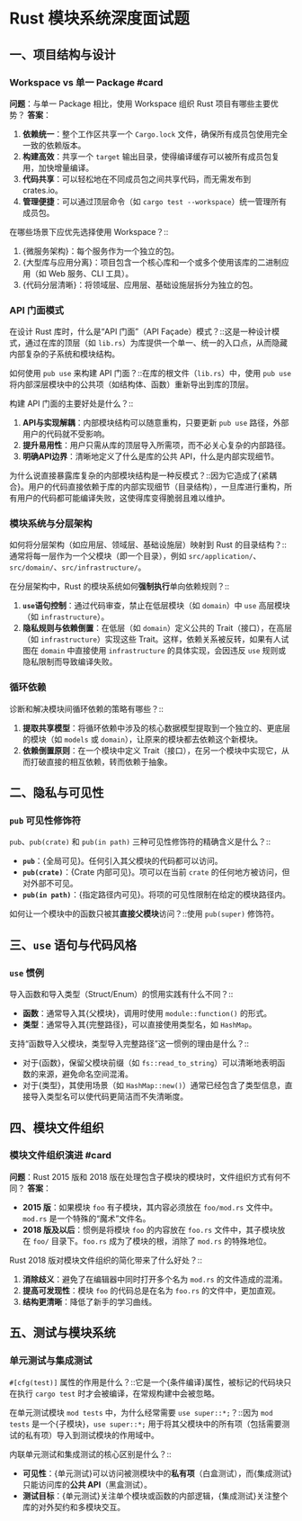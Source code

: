 # Rust 模块系统深度面试题

## 一、项目结构与设计

### Workspace vs 单一 Package #card
**问题**：与单一 Package 相比，使用 Workspace 组织 Rust 项目有哪些主要优势？
**答案**：
1.  **依赖统一**：整个工作区共享一个 `Cargo.lock` 文件，确保所有成员包使用完全一致的依赖版本。
2.  **构建高效**：共享一个 `target` 输出目录，使得编译缓存可以被所有成员包复用，加快增量编译。
3.  **代码共享**：可以轻松地在不同成员包之间共享代码，而无需发布到 crates.io。
4.  **管理便捷**：可以通过顶层命令（如 `cargo test --workspace`）统一管理所有成员包。

在哪些场景下应优先选择使用 Workspace？::
1.  {微服务架构}：每个服务作为一个独立的包。
2.  {大型库与应用分离}：项目包含一个核心库和一个或多个使用该库的二进制应用（如 Web 服务、CLI 工具）。
3.  {代码分层清晰}：将领域层、应用层、基础设施层拆分为独立的包。

### API 门面模式
在设计 Rust 库时，什么是“API 门面”（API Façade）模式？::这是一种设计模式，通过在库的顶层（如 `lib.rs`）为库提供一个单一、统一的入口点，从而隐藏内部复杂的子系统和模块结构。

如何使用 `pub use` 来构建 API 门面？::在库的根文件（`lib.rs`）中，使用 `pub use` 将内部深层模块中的公共项（如结构体、函数）重新导出到库的顶层。

构建 API 门面的主要好处是什么？::
1.  **API与实现解耦**：内部模块结构可以随意重构，只要更新 `pub use` 路径，外部用户的代码就不受影响。
2.  **提升易用性**：用户只需从库的顶层导入所需项，而不必关心复杂的内部路径。
3.  **明确API边界**：清晰地定义了什么是库的公共 API，什么是内部实现细节。

为什么说直接暴露库复杂的内部模块结构是一种反模式？::因为它造成了{紧耦合}。用户的代码直接依赖于库的内部实现细节（目录结构），一旦库进行重构，所有用户的代码都可能编译失败，这使得库变得脆弱且难以维护。

### 模块系统与分层架构
如何将分层架构（如应用层、领域层、基础设施层）映射到 Rust 的目录结构？::通常将每一层作为一个父模块（即一个目录），例如 `src/application/`、`src/domain/`、`src/infrastructure/`。

在分层架构中，Rust 的模块系统如何**强制执行**单向依赖规则？::
1.  **`use`语句控制**：通过代码审查，禁止在低层模块（如 `domain`）中 `use` 高层模块（如 `infrastructure`）。
2.  **隐私规则与依赖倒置**：在低层（如 `domain`）定义公共的 Trait（接口），在高层（如 `infrastructure`）实现这些 Trait。这样，依赖关系被反转，如果有人试图在 `domain` 中直接使用 `infrastructure` 的具体实现，会因违反 `use` 规则或隐私限制而导致编译失败。

### 循环依赖
诊断和解决模块间循环依赖的策略有哪些？::
1.  **提取共享模型**：将循环依赖中涉及的核心数据模型提取到一个独立的、更底层的模块（如 `models` 或 `domain`），让原来的模块都去依赖这个新模块。
2.  **依赖倒置原则**：在一个模块中定义 Trait（接口），在另一个模块中实现它，从而打破直接的相互依赖，转而依赖于抽象。

## 二、隐私与可见性

### `pub` 可见性修饰符
`pub`、`pub(crate)` 和 `pub(in path)` 三种可见性修饰符的精确含义是什么？::
-   **`pub`**：{全局可见}。任何引入其父模块的代码都可以访问。
-   **`pub(crate)`**：{Crate 内部可见}。项可以在当前 `crate` 的任何地方被访问，但对外部不可见。
-   **`pub(in path)`**：{指定路径内可见}。将项的可见性限制在给定的模块路径内。

如何让一个模块中的函数只被其**直接父模块**访问？::使用 `pub(super)` 修饰符。

## 三、`use` 语句与代码风格

### `use` 惯例
导入函数和导入类型（Struct/Enum）的惯用实践有什么不同？::
-   **函数**：通常导入其{父模块}，调用时使用 `module::function()` 的形式。
-   **类型**：通常导入其{完整路径}，可以直接使用类型名，如 `HashMap`。

支持“函数导入父模块，类型导入完整路径”这一惯例的理由是什么？::
-   对于{函数}，保留父模块前缀（如 `fs::read_to_string`）可以清晰地表明函数的来源，避免命名空间混淆。
-   对于{类型}，其使用场景（如 `HashMap::new()`）通常已经包含了类型信息，直接导入类型名可以使代码更简洁而不失清晰度。

## 四、模块文件组织

### 模块文件组织演进 #card
**问题**：Rust 2015 版和 2018 版在处理包含子模块的模块时，文件组织方式有何不同？
**答案**：
-   **2015 版**：如果模块 `foo` 有子模块，其内容必须放在 `foo/mod.rs` 文件中。`mod.rs` 是一个特殊的“魔术”文件名。
-   **2018 版及以后**：惯例是将模块 `foo` 的内容放在 `foo.rs` 文件中，其子模块放在 `foo/` 目录下。`foo.rs` 成为了模块的根，消除了 `mod.rs` 的特殊地位。

Rust 2018 版对模块文件组织的简化带来了什么好处？::
1.  **消除歧义**：避免了在编辑器中同时打开多个名为 `mod.rs` 的文件造成的混淆。
2.  **提高可发现性**：模块 `foo` 的代码总是在名为 `foo.rs` 的文件中，更加直观。
3.  **结构更清晰**：降低了新手的学习曲线。

## 五、测试与模块系统

### 单元测试与集成测试
`#[cfg(test)]` 属性的作用是什么？::它是一个{条件编译}属性，被标记的代码块只在执行 `cargo test` 时才会被编译，在常规构建中会被忽略。

在单元测试模块 `mod tests` 中，为什么经常需要 `use super::*;`？::因为 `mod tests` 是一个{子模块}，`use super::*;` 用于将其父模块中的所有项（包括需要测试的私有项）导入到测试模块的作用域中。

内联单元测试和集成测试的核心区别是什么？::
-   **可见性**：{单元测试}可以访问被测模块中的**私有项**（白盒测试），而{集成测试}只能访问库的**公共 API**（黑盒测试）。
-   **测试目标**：{单元测试}关注单个模块或函数的内部逻辑，{集成测试}关注整个库的对外契约和多模块交互。